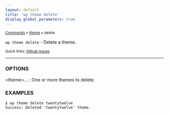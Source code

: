```yaml
---
layout: default
title: 'wp theme delete'
display_global_parameters: true
---
```


<small>[Commands](/commands/) &raquo; [theme](/commands/theme/) &raquo; delete</small>

`wp theme delete` - Delete a theme.

<small>Quick links: <a href="https://github.com/wp-cli/wp-cli/issues?q=is%3Aopen+label%3Acommand%3Atheme-delete+sort%3Aupdated-desc">Github issues</a></small>

<hr />

### OPTIONS

&lt;theme&gt;...
: One or more themes to delete.

### EXAMPLES

    $ wp theme delete twentytwelve
    Success: Deleted 'twentytwelve' theme.



